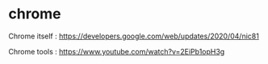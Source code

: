 # chrome

Chrome itself : https://developers.google.com/web/updates/2020/04/nic81

Chrome tools : https://www.youtube.com/watch?v=2EiPb1opH3g


